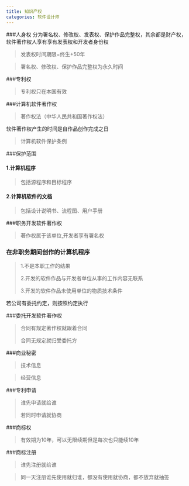 ```yaml
---
title: 知识产权
categories: 软件设计师
---
```


###人身权
分为署名权、修改权、发表权、保护作品完整权，其余都是财产权，软件著作权人享有享有发表权和开发者身份权

> 发表权时间期限=终生+50年

> 署名权、修改权、保护作品完整权为永久时间


###专利权
> 专利权只在本国有效

###计算机软件著作权

> 著作权法（中华人民共和国著作权法）

软件著作权产生的时间是自作品创作完成之日

> 计算机软件保护条例
 

###保护范围

#### 1.计算机程序
> 包括源程序和目标程序
#### 2.计算机软件的文档
> 包括设计说明书、流程图、用户手册



###职务开发软件著作权
> 著作权属于该单位,开发者享有署名权

### 在非职务期间创作的计算机程序
> 1.不是本职工作的结果
> 
> 2.开发的软件作品与开发者单位从事的工作内容无联系
> 
> 3.开发的软件作品未使用单位的物质技术条件
>
若公司有委托约定，则按照约定执行


###委托开发软件著作权
> 合同有规定著作权就跟着合同
> 
> 合同无规定就归受委托方

###商业秘密
> 技术信息

> 经营信息


###专利申请

> 谁先申请就给谁
> 
> 若同时申请就协商

###商标权
> 有效期为10年，可以无限续期但是每次也只能续10年


###商标注册
> 谁先注册就给谁

> 同一天注册谁先使用就归谁，都没有使用就协商，都不放弃就抽签
